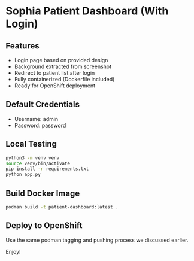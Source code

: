 # Sophia Patient Dashboard (With Login)

## Features

- Login page based on provided design   
- Background extracted from screenshot
- Redirect to patient list after login     
- Fully containerized (Dockerfile included)
- Ready for OpenShift deployment

## Default Credentials

- Username: admin
- Password: password

## Local Testing

```bash
python3 -m venv venv
source venv/bin/activate
pip install -r requirements.txt
python app.py
```

## Build Docker Image

```bash
podman build -t patient-dashboard:latest .
```

## Deploy to OpenShift

Use the same podman tagging and pushing process we discussed earlier.

Enjoy!
